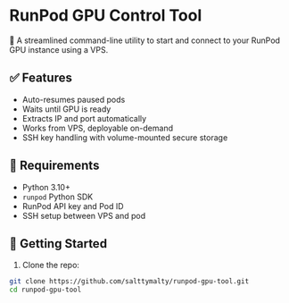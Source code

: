 # RunPod GPU Control Tool

🚀 A streamlined command-line utility to start and connect to your RunPod GPU instance using a VPS.

## ✅ Features

- Auto-resumes paused pods
- Waits until GPU is ready
- Extracts IP and port automatically
- Works from VPS, deployable on-demand
- SSH key handling with volume-mounted secure storage

## 🔧 Requirements

- Python 3.10+
- `runpod` Python SDK
- RunPod API key and Pod ID
- SSH setup between VPS and pod

## 🚀 Getting Started

1. Clone the repo:
```bash
git clone https://github.com/salttymalty/runpod-gpu-tool.git
cd runpod-gpu-tool